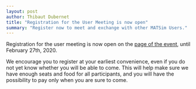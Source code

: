 ```yaml
---
layout: post
author: Thibaut Dubernet
title: "Registration for the User Meeting is now open"
summary: "Register now to meet and exchange with other MATSim Users."
---
```


Registration for the user meeting is now open on the [page of the event](/conferences/user_meeting_2020),
until February 27th, 2020.

We encourage you to register at your earliest convenience,
even if you do not yet know whether you will be able to come.
This will help make sure we have enough seats and food for all participants,
and you will have the possibility to pay only when you are sure to come.
